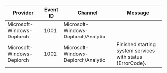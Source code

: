 Provider                    |  Event ID  |  Channel                              |  Message
----------------------------|------------|---------------------------------------|------------------------------------------------------------
Microsoft-Windows-Deplorch  |  1001      |  Microsoft-Windows-Deplorch/Analytic  |
Microsoft-Windows-Deplorch  |  1002      |  Microsoft-Windows-Deplorch/Analytic  |  Finished starting system services with status {ErrorCode}.